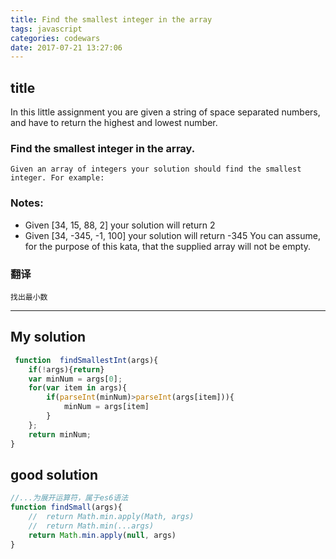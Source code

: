```yaml
---
title: Find the smallest integer in the array
tags: javascript
categories: codewars
date: 2017-07-21 13:27:06
---
```

## title
In this little assignment you are given a string of space separated numbers, and have to return the highest and lowest number.

### Find the smallest integer in the array.
    Given an array of integers your solution should find the smallest integer. For example:

### Notes:
- Given [34, 15, 88, 2] your solution will return 2
- Given [34, -345, -1, 100] your solution will return -345
You can assume, for the purpose of this kata, that the supplied array will not be empty.

### 翻译
    找出最小数

---
## My solution 

```javascript
 function  findSmallestInt(args){
    if(!args){return}
    var minNum = args[0];
    for(var item in args){
        if(parseInt(minNum)>parseInt(args[item])){
            minNum = args[item]           
        }
    };
    return minNum;
}
```


## good solution

```javascript
//...为展开运算符，属于es6语法
function findSmall(args){
    //  return Math.min.apply(Math, args)
    //  return Math.min(...args)
    return Math.min.apply(null, args)
}
```